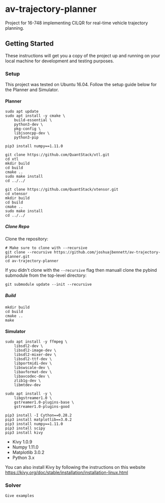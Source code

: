 # av-trajectory-planner
Project for 16-748 implementing CILQR for real-time vehicle trajectory planning.

## Getting Started

These instructions will get you a copy of the project up and running on your local machine for development and testing purposes.


### Setup

This project was tested on Ubuntu 16.04. Follow the setup guide below for the Planner and Simulator.

#### Planner
```
sudo apt update
sudo apt install -y cmake \
    build-essential \
    python3-dev \
    pkg-config \
    libjsoncpp-dev \
    python3-pip

pip3 install numpy==1.11.0

git clone https://github.com/QuantStack/xtl.git
cd xtl
mkdir build
cd build
cmake ..
sudo make install
cd ../../

git clone https://github.com/QuantStack/xtensor.git
cd xtensor
mkdir build
cd build
cmake ..
sudo make install
cd ../../

```

##### Clone Repo

Clone the repository:
```
# Make sure to clone with --recursive
git clone --recursive https://github.com/joshuajbennett/av-trajectory-planner.git
cd av-trajectory-planner
```
If you didn't clone with the `--recursive` flag then manuall clone the pybind submodule from the top-level directory:
```
git submodule update --init --recursive
```

##### Build
```
mkdir build
cd build
cmake ..
make
```

#### Simulator
```
sudo apt install -y ffmpeg \
    libsdl2-dev \
    libsdl2-image-dev \
    libsdl2-mixer-dev \
    libsdl2-ttf-dev \
    libportmidi-dev \
    libswscale-dev \
    libavformat-dev \
    libavcodec-dev \
    zlib1g-dev \
    libmtdev-dev

sudo apt install -y \
    libgstreamer1.0 \
    gstreamer1.0-plugins-base \
    gstreamer1.0-plugins-good

pip3 install -I Cython==0.28.2
pip3 install matplotlib==3.0.2
pip3 install numpy==1.11.0
pip3 install scipy
pip3 install kivy

```

* Kivy 1.0.9
* Numpy 1.11.0
* Matplotlib 3.0.2
* Python 3.x

You can also install Kivy by following the instructions on this website https://kivy.org/doc/stable/installation/installation-linux.html


### Solver

```
Give examples
```
